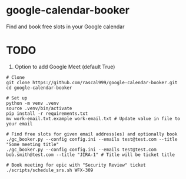# google-calendar-booker
Find and book free slots in your Google calendar

# TODO
1. Option to add Google Meet (default True)

```
# Clone
git clone https://github.com/rascal999/google-calendar-booker.git
cd google-calendar-booker

# Set up
python -m venv .venv
source .venv/bin/activate
pip install -r requirements.txt
mv work-email.txt.example work-email.txt # Update value in file to your email

# Find free slots for given email address(es) and optionally book
./gc_booker.py --config config.ini --emails test@test.com --title "Some meeting title"
./gc_booker.py --config config.ini --emails test@test.com bob.smith@test.com --title "JIRA-1" # Title will be ticket title

# Book meeting for epic with "Security Review" ticket
./scripts/schedule_srs.sh WFX-309
```
